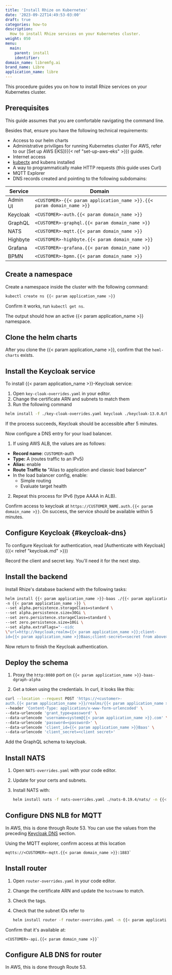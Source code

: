 ```yaml
---
title: 'Install Rhize on Kubernetes'
date: '2023-09-22T14:49:53-03:00'
draft: true
categories: how-to
description:
  How to install Rhize services on your Kubernetes cluster.
weight: 050
menu:
  main:
    parent: install
    identifier:
domain_name: libremfg.ai
brand_name: Libre
application_name: libre
---
```


This procedure guides you on how to install Rhize services on your Kubernetes cluster.

## Prerequisites

This guide assumes that you are comfortable navigating the command line.

Besides that, ensure you have the following technical requirements:

- Access to our helm charts
- Administrative priviliges for running Kubernetes cluster
For AWS, refer to our [Set up AWS EKS]({{< ref "set-up-aws-eks" >}}) guide.
- Internet access
- [kubectx](https://github.com/ahmetb/kubectx) and kubens installed
- A way to programmatically make HTTP requests (this guide uses Curl)
- MQTT Explorer
- DNS records created and pointing to the following subdomains:

| Service  | Domain                                                                    |
|----------|---------------------------------------------------------------------------|
| Admin UI | `<CUSTOMER>-{{< param application_name >}}.{{< param domain_name >}}` |
| Keycloak | `<CUSTOMER>-auth.{{< param domain_name >}}`                          |
| GraphQL  | `<CUSTOMER>-graphql.{{< param domain_name >}}`                       |
| NATS     | `<CUSTOMER>-mqtt.{{< param domain_name >}}`                          |
| Highbyte | `<CUSTOMER>-highbyte.{{< param domain_name >}}`                      |
| Grafana  | `<CUSTOMER>-grafana.{{< param domain_name >}}`                       |
| BPMN     | `<CUSTOMER>-bpmn.{{< param domain_name >}}`                          |



## Create a namespace

Create a namespace inside the cluster with the following command:

```bash
kubectl create ns {{< param application_name >}}
```

Confirm it works, run `kubectl get ns`.

The output should how an active {{< param application_name >}} namespace.

## Clone the helm charts

After you clone the {{< param application_name >}}, confirm that the `heml-charts` exists.

## Install the Keycloak service

To install {{< param application_name >}}-Keycloak service:

1. Open `key-cloak-overrides.yaml` in your editor.
1. Change the certificate ARN and subnets to match them
1. Run the following command

```bash
helm install -f ./key-cloak-overrides.yaml keycloak ./keycloak-13.0.0/keycloak/ -n {{< param application_name >}}
```
If the process succeeds, Keycloak should be accessible after 5 minutes.

Now configure a DNS entry for your load balancer.
1. If using AWS ALB, the values are as follows:
- **Record name**: `CUSTOMER`-auth
- **Type:** A (routes traffic to an IPv5)
- **Alias:** enable
- **Route Traffic to** "Alias to application and classic load balancer"
- In the load balancer config, enable:
  - Simple routing
  - Evaluate target health
2. Repeat this process for IPv6 (type AAAA in ALB).

Confirm access to keycloak at `https://CUSTOMER_NAME.auth.{{< param domain_name >}}`.
On success, the service should be available within 5 minutes.

## Configure Keycloak {#keycloak-dns}

To configure Keycloak for authentication, read [Authenticate with Keycloak]({{< relref "keycloak.md" >}})

Record the client and secret key. You'll need it for the next step.

## Install the backend

Install Rhize's database backend with the following tasks:

```bash
helm install {{< param application_name >}}-baas ./{{< param application_name >}}Baas \
-n {{< param application_name >}} \
--set alpha.persistence.storageClass=standard \
--set alpha.persistence.size=30Gi \
--set zero.persistence.storageClass=standard \
--set zero.persistence.size=10Gi \
--set alpha.extraFlags="--oidc
\"url=http://keycloak;realm={{< param application_name >}};client-
id={{< param application_name >}}Baas;client-secret=<secret from above>
```

Now return to finish the Keycloak authentication.

## Deploy the schema

1. Proxy the `http:8080` port on `{{< param application_name >}}-baas-dgraph-alpha`

1. Get a token using the credentials. In curl, it looks like this:

```bash
curl --location --request POST 'https://<customer>-
auth.{{< param application_name >}}/realms/{{< param application_name >}}/protocol/openid-connect/token' \
--header 'Content-Type: application/x-www-form-urlencoded' \
--data-urlencode 'grant_type=password' \
--data-urlencode 'username=system@{{< param application_name >}}.com' \
--data-urlencode 'password=<password>' \
--data-urlencode 'client_id={{< param application_name >}}Baas' \
--data-urlencode 'client_secret=<client secret>'
```

Add the GraphQL schema to keycloak.

## Install NATS

1. Open `NATS-overrides.yaml` with your code editor.
1. Update for your certs and subnets.
1. Install NATS with:

    ```bash
    helm install nats -f nats-overrides.yaml ./nats-0.19.4/nats/ -n {{< param application_name >}}
    ```

## Configure DNS NLB for MQTT

In AWS, this is done through Route 53. You can use the values from the preceding [Keycloak DNS](#keycloak-dns) section.

Using the MQTT explorer, confirm access at this location

```
mqtts://<CUSTOMER>-mqtt.{{< param domain_name >}}:1883`
```

## Install router

1. Open `router-overrides.yaml` in your code editor.
1. Change the certificate ARN and update the `hostname` to match.
1. Check the tags.
1. Check that the subnet IDs refer to

    ```bash
    helm install router -f router-overrides.yaml -n {{< param application_name >}}
    ```

Confirm that it's available at:

```
<CUSTOMER>-api.{{< param domain_name >}}`
```

## Configure ALB DNS for router

In AWS, this is done through Route 53.
